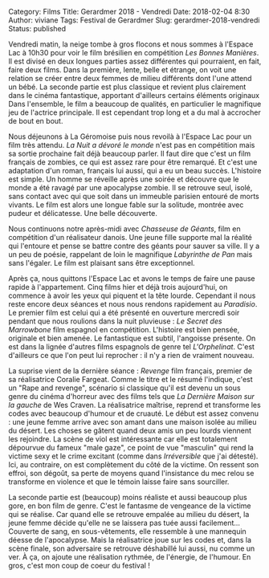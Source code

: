 Category: Films
Title: Gerardmer 2018 - Vendredi 
Date: 2018-02-04 8:30
Author: viviane
Tags: Festival de Gerardmer
Slug: gerardmer-2018-vendredi
Status: published

Vendredi matin, la neige tombe à gros flocons et nous sommes à l'Espace Lac à 10h30 pour voir le film brésilien en compétition *Les Bonnes Manières*. Il est divisé en deux longues parties assez différentes qui pourraient, en fait, faire deux films. Dans la première, lente, belle et étrange, on voit une relation se créer entre deux femmes de milieu différents dont l'une attend un bébé. La seconde partie est plus classique et revient plus clairement dans le cinéma fantastique, apportant d'ailleurs certains éléments originaux  Dans l'ensemble, le film a beaucoup de qualités, en particulier le magnifique jeu de l'actrice principale. Il est cependant trop long et a du mal à accrocher de bout en bout.

Nous déjeunons à La Géromoise puis nous revoilà à l'Espace Lac pour un film très attendu. *La Nuit a dévoré le monde* n'est pas en compétition mais sa sortie prochaine fait déjà beaucoup parler. Il faut dire que c'est un film français de zombies, ce qui est assez rare pour être remarqué. Et c'est une adaptation d'un roman, français lui aussi, qui a eu un beau succès. L'histoire est simple. Un homme se réveille après une soirée et découvre que le monde a été ravagé par une apocalypse zombie. Il se retrouve seul, isolé, sans contact avec qui que soit dans un immeuble parisien entouré de morts vivants. Le film est alors une longue fable sur la solitude, montrée avec pudeur et délicatesse. Une belle découverte.

Nous continuons notre après-midi avec *Chasseuse de Géants*, film en compétition d'un réalisateur danois. Une jeune fille supporte mal la réalité qui l'entoure et pense se battre contre des géants pour sauver sa ville. Il y a un peu de poésie, rappelant de loin le magnifique *Labyrinthe de Pan* mais sans l'égaler. Le film est plaisant sans être exceptionnel.

Après ça, nous quittons l'Espace Lac et avons le temps de faire une pause rapide à l'appartement. Cinq films hier et déjà trois aujourd'hui, on commence à avoir les yeux qui piquent et la tête lourde. Cependant il nous reste encore deux séances et nous nous rendons rapidement au *Paradisio*. Le premier film est celui qui a été présenté en ouverture mercredi soir pendant que nous roulions dans la nuit pluvieuse : *Le Secret des Marrowbone* film espagnol en compétition. L'histoire est bien pensée, originale et bien amenée. Le fantastique est subtil, l'angoisse présente. On est dans la lignée d'autres films espagnols de genre tel *L'Orphelinat*. C'est d'ailleurs ce que l'on peut lui reprocher : il n'y a rien de vraiment nouveau.

La suprise vient de la dernière séance : *Revenge* film français, premier de sa réalisatrice Coralie Fargeat. Comme le titre et le résumé l'indique, c'est un "Rape and revenge", scénario si classique qu'il est devenu un sous genre du cinéma d'horreur avec des films tels que *La Dernière Maison sur la gauche* de Wes Craven. La réalisatrice maîtrise, reprend et transforme les codes avec beaucoup d'humour et de cruauté. Le début est assez convenu : une jeune femme arrive avec son amant dans une maison isolée au milieu du désert. Les choses se gâtent quand deux amis un peu lourds viennent les rejoindre. La scène de viol est intéressante car elle est totalement dépourvue du fameux "male gaze", ce point de vue "masculin" qui rend la victime sexy et le crime excitant (comme dans *Irréversible* que j'ai détesté). Ici, au contraire, on est complètement du côté de la victime. On ressent son effroi, son dégoût, sa perte de moyens quand l'insistance du mec relou se transforme en violence et que le témoin laisse faire sans sourciller.

La seconde partie est (beaucoup) moins réaliste et aussi beaucoup plus gore, en bon film de genre. C'est le fantasme de vengeance de la victime qui se réalise. Car quand elle se retrouve empalée au milieu du désert, la jeune femme décide qu'elle ne se laissera pas tuée aussi facilement… Couverte de sang, en sous-vêtements, elle ressemble à une mannequin déesse de l'apocalypse. Mais la réalisatrice joue sur les codes et, dans la scène finale, son adversaire se retrouve déshabillé lui aussi, nu comme un ver. À ça, on ajoute une réalisation rythmée, de l'énergie, de l'humour. En gros, c'est mon coup de coeur du festival ! 
